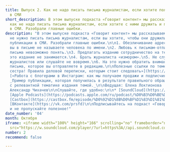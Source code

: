 ```yaml
---
title: Выпуск 2. Как не надо писать письма журналистам, если хотите получать публикации
  в СМИ
short_description: В этом выпуске подкаста «Говорит контент» мы рассказали о том,
  как не надо писать письма журналистам, если хотите с ними дружить и получать публикации
  в СМИ. Разобрали главные ошибки.
description: "В этом выпуске подкаста «Говорит контент» мы рассказываем о том, как
  не нужно писать письма журналистам, если вы хотите, чтобы они дружили и получали
  публикации в СМИ. Разобрали главные ошибки.\n\n1. Обезличивание адресата. Это когда
  вы в письме не называете человека по имени.\n2. Любовь к письмам-отпискам. Из этого
  письма невозможно понять.\n3. Предлагать изданию сотрудничество на тему, которой
  это издание не занимается.\n4. Брать журналиста «измором».\n5. Не слушайте письма
  журналистов или слушайте не вовремя.\n6. На это нужно обратить внимание при оформлении
  письма, которое вы отправляете в редакцию.\n\nПолезные ссылки по теме:\n\n* [«Имя,
  сестра! Правила деловой переписки, которым стоит следовать»](https://news.pressfeed.ru/pravila-delovoj-perepiski-imena/)\n*
  [«Работа с блогерами в Инстаграм: как мы получаем продажи и подписчиков. Кейс Travelata.ru».](https://news.pressfeed.ru/rabota-s-blogerami-v-instagram-kak-my-poluchaem-prodazhi-i-podpischikov/)
  _Пример публикации, которая получилась в результате правильного обращения в редакцию
  с релевантной тематике издания темой._\n\nВедущая: Елена Локтионова  \nРедактор:
  Александр Чихачев\n\nСлушайте, где удобно:\n\n* [SoundCloud](https://soundcloud.com/pressfeed)\n*
  [Apple Podcasts](https://podcasts.apple.com/ru/podcast/%D0%B3%D0%BE%D0%B2%D0%BE%D1%80%D0%B8%D1%82-%D0%BA%D0%BE%D0%BD%D1%82%D0%B5%D0%BD%D1%82/id1482575931)\n*
  [Castbox](https://castbox.fm/episode/%D0%92%D1%8B%D0%BF%D1%83%D1%81%D0%BA-3.-%D0%9A%D0%B0%D0%BA-%D0%BF%D1%80%D0%B0%D0%B2%D0%B8%D0%BB%D1%8C%D0%BD%D0%BE-%D0%BF%D0%B8%D1%81%D0%B0%D1%82%D1%8C-%D1%81%D1%82%D0%B0%D1%82%D1%8C%D0%B8%2C-%D1%87%D1%82%D0%BE%D0%B1%D1%8B-%D0%A1%D0%9C%D0%98-%D0%B8%D1%85-%D0%BF%D1%83%D0%B1%D0%BB%D0%B8%D0%BA%D0%BE%D0%B2%D0%B0%D0%BB%D0%B8-id2408884-id193417414?country=ru)\n*
  [ВКонтакте](https://vk.com/prsfd)\n\nПодписывайтесь на подкаст «Говорит контент»
  и не пропускайте полезное!"
date_number: '04'
month: Октября
iframe: <iframe width="100%" height="166" scrolling="no" frameborder="no" allow="autoplay"
  src="https://w.soundcloud.com/player/?url=https%3A//api.soundcloud.com/tracks/690876052&color=%23ff5500&auto_play=false&hide_related=false&show_comments=true&show_user=true&show_reposts=false&show_teaser=true"></iframe>
number: 2
recommend: false

---
```

